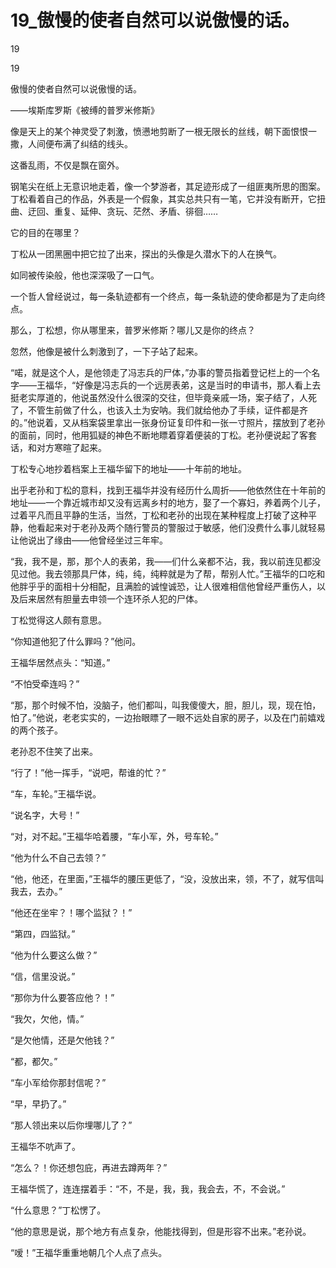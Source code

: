 # 19_傲慢的使者自然可以说傲慢的话。

19

19

傲慢的使者自然可以说傲慢的话。

——埃斯库罗斯《被缚的普罗米修斯》

像是天上的某个神灵受了刺激，愤懑地剪断了一根无限长的丝线，朝下面恨恨一撒，人间便布满了纠结的线头。

这番乱雨，不仅是飘在窗外。

钢笔尖在纸上无意识地走着，像一个梦游者，其足迹形成了一组匪夷所思的图案。丁松看着自己的作品，外表是一个假象，其实总共只有一笔，它并没有断开，它扭曲、迂回、重复、延伸、贪玩、茫然、矛盾、徘徊……

它的目的在哪里？

丁松从一团黑圈中把它拉了出来，探出的头像是久潜水下的人在换气。

如同被传染般，他也深深吸了一口气。

一个哲人曾经说过，每一条轨迹都有一个终点，每一条轨迹的使命都是为了走向终点。

那么，丁松想，你从哪里来，普罗米修斯？哪儿又是你的终点？

忽然，他像是被什么刺激到了，一下子站了起来。

“喏，就是这个人，是他领走了冯志兵的尸体，”办事的警员指着登记栏上的一个名字——王福华，“好像是冯志兵的一个远房表弟，这是当时的申请书，那人看上去挺老实厚道的，他说虽然没什么很深的交往，但毕竟亲戚一场，案子结了，人死了，不管生前做了什么，也该入土为安呐。我们就给他办了手续，证件都是齐的。”他说着，又从档案袋里拿出一张身份证复印件和一张一寸照片，摆放到了老孙的面前，同时，他用狐疑的神色不断地瞟着穿着便装的丁松。老孙便说起了客套话，和对方寒暄了起来。

丁松专心地抄着档案上王福华留下的地址——十年前的地址。

出乎老孙和丁松的意料，找到王福华并没有经历什么周折——他依然住在十年前的地址——一个靠近城市却又没有远离乡村的地方，娶了一个寡妇，养着两个儿子，过着平凡而且平静的生活，当然，丁松和老孙的出现在某种程度上打破了这种平静，他看起来对于老孙及两个随行警员的警服过于敏感，他们没费什么事儿就轻易让他说出了缘由——他曾经坐过三年牢。

“我，我不是，那，那个人的表弟，我——们什么亲都不沾，我，我以前连见都没见过他。我去领那具尸体，纯，纯，纯粹就是为了帮，帮别人忙。”王福华的口吃和他胖乎乎的面相十分相配，且满脸的诚惶诚恐，让人很难相信他曾经严重伤人，以及后来居然有胆量去申领一个连环杀人犯的尸体。

丁松觉得这人颇有意思。

“你知道他犯了什么罪吗？”他问。

王福华居然点头：“知道。”

“不怕受牵连吗？”

“那，那个时候不怕，没脑子，他们都叫，叫我傻傻大，胆，胆儿，现，现在怕，怕了。”他说，老老实实的，一边抬眼瞟了一眼不远处自家的房子，以及在门前嬉戏的两个孩子。

老孙忍不住笑了出来。

“行了！”他一挥手，“说吧，帮谁的忙？”

“车，车轮。”王福华说。

“说名字，大号！”

“对，对不起。”王福华哈着腰，“车小军，外，号车轮。”

“他为什么不自己去领？”

“他，他还，在里面，”王福华的腰压更低了，“没，没放出来，领，不了，就写信叫我去，去办。”

“他还在坐牢？！哪个监狱？！”

“第四，四监狱。”

“他为什么要这么做？”

“信，信里没说。”

“那你为什么要答应他？！”

“我欠，欠他，情。”

“是欠他情，还是欠他钱？”

“都，都欠。”

“车小军给你那封信呢？”

“早，早扔了。”

“那人领出来以后你埋哪儿了？”

王福华不吭声了。

“怎么？！你还想包庇，再进去蹲两年？”

王福华慌了，连连摆着手：“不，不是，我，我，我会去，不，不会说。”

“什么意思？”丁松愣了。

“他的意思是说，那个地方有点复杂，他能找得到，但是形容不出来。”老孙说。

“嗳！”王福华重重地朝几个人点了点头。